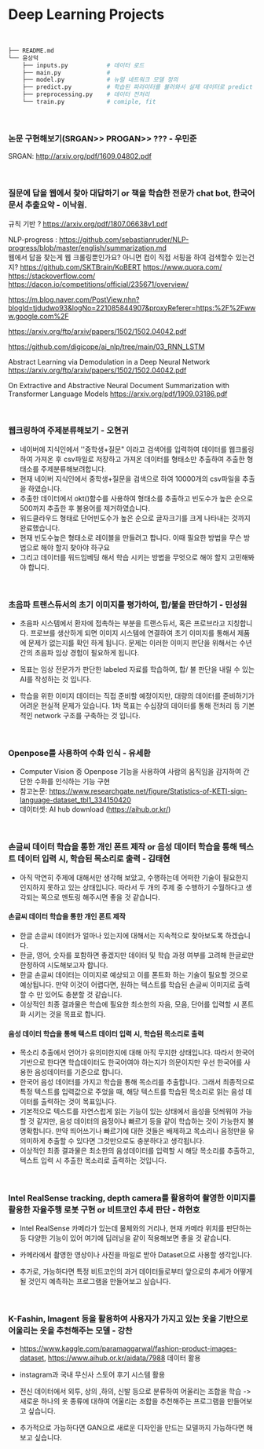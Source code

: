 # Deep Learning Projects

<br >

```bash
├── README.md
└── 윤상덕
    ├── inputs.py           # 데이터 로드
    ├── main.py             #
    ├── model.py            # 뉴럴 네트워크 모델 정의
    ├── predict.py          # 학습된 파라미터를 불러와서 실제 데이터로 predict
    ├── preprocessing.py    # 데이터 전처리
    └── train.py            # comiple, fit
```

<br > 

### 논문 구현해보기(SRGAN>> PROGAN>> ??? - 우민준

SRGAN: http://arxiv.org/pdf/1609.04802.pdf

<br >

### 질문에 답을 웹에서 찾아 대답하기 or 책을 학습한 전문가 chat bot, 한국어 문서 추출요약 - 이낙원.
 규칙 기반 ? https://arxiv.org/pdf/1807.06638v1.pdf

 NLP-progress : https://github.com/sebastianruder/NLP-progress/blob/master/english/summarization.md   
  웹에서 답을 찾는게 웹 크롤링뿐인가요? 아니면 컴이 직접 서핑을 하여 검색할수 있는건지?  https://github.com/SKTBrain/KoBERT
  https://www.quora.com/     https://stackoverflow.com/ 
  https://dacon.io/competitions/official/235671/overview/

  https://m.blog.naver.com/PostView.nhn?blogId=tjdudwo93&logNo=221085844907&proxyReferer=https:%2F%2Fwww.google.com%2F

  https://arxiv.org/ftp/arxiv/papers/1502/1502.04042.pdf

  https://github.com/digicope/ai_nlp/tree/main/03_RNN_LSTM

  Abstract Learning via Demodulation in a Deep
Neural Network   https://arxiv.org/ftp/arxiv/papers/1502/1502.04042.pdf

  On Extractive and Abstractive Neural Document Summarization
with Transformer Language Models  https://arxiv.org/pdf/1909.03186.pdf

<br >

### 웹크링하여 주제분류해보기 - 오현귀

- 네이버에 지식인에서 ''중학생+질문" 이라고 검색어를 입력하여 데이터를 웹크롤링하여 가져온 후 csv파일로 저장하고 가져온 데이터를 형태소만 추출하여 추출한 형태소를 주제분류해보려합니다.
- 현재 네이버 지식인에서 중학생+질문을 검색으로 하여 10000개의 csv파일을 추출을 하였습니다.
- 추출한 데이터에서 okt()함수를 사용하여 형태소를 추출하고 빈도수가 높은 순으로 500까지 추출한 후 불용어를 제거하였습니다.
- 워드클라우드 형태로 단어빈도수가 높은 순으로 글자크기를 크게 나타내는 것까지 완료했습니다.
- 현재 빈도수높은 형태소로 레이블을 만들려고 합니다. 이때 필요한 방법을 무슨 방법으로 해야 할지 찾아야 하구요
- 그리고 데이터를 워드임베딩 해서 학습 시키는 방법을 무엇으로 해야 할지 고민해봐야 합니다.

<br >

### 초음파 트랜스듀서의 초기 이미지를 평가하여, 합/불을 판단하기 - 민성원

- 초음파 시스템에서 환자에 접촉하는 부분을 트랜스듀서, 혹은 프로브라고 지칭합니다. 프로브를 생산하게 되면 이미지 시스템에 연결하여 초기 이미지를 통해서 제품에 문제가 없는지를 확인 하게 됩니다. 
 문제는 이러한 이미지 판단을 위해서는 수년간의 초음파 임상 경험이 필요하게 됩니다.   

- 목표는 임상 전문가가 판단한 labeled 자료를 학습하여, 합/ 불 판단을 내릴 수 있는 AI를 작성하는 것 입니다. 

- 학습을 위한 이미지 데이터는 직접 준비할 예정이지만, 대량의 데이터를 준비하기가 어려운 현실적 문제가 있습니다. 1차 목표는 수십장의 데이터를 통해 전처리 등 기본적인 network 구조를 구축하는 것 입니다. 

<br >

### Openpose를 사용하여 수화 인식 - 유세환 

- Computer Vision 중 Openpose 기능을 사용하여 사람의 움직임을 감지하여 간단한 수화를 인식하는 기능 구현 
- 참고논문: https://www.researchgate.net/figure/Statistics-of-KETI-sign-language-dataset_tbl1_334150420
- 데이터셋: AI hub download (https://aihub.or.kr/)

<br >

### 손글씨 데이터 학습을 통한 개인 폰트 제작 or 음성 데이터 학습을 통해 텍스트 데이터 입력 시, 학습된 목소리로 출력 - 김태현

- 아직 막연히 주제에 대해서만 생각해 보았고, 수행하는데 어떠한 기술이 필요한지 인지하지 못하고 있는 상태입니다. 따라서 두 개의 주제 중 수행하기 수월하다고 생각되는 쪽으로 멘토링 해주시면 좋을 것 같습니다.

#### 손글씨 데이터 학습을 통한 개인 폰트 제작
- 한글 손글씨 데이터가 얼마나 있는지에 대해서는 지속적으로 찾아보도록 하겠습니다.
- 한글, 영어, 숫자를 포함하면 좋겠지만 데이터 및 학습 과정 여부를 고려해 한글로만 한정하여 시도해보고자 합니다.
- 한글 손글씨 데이터는 이미지로 예상되고 이를 폰트화 하는 기술이 필요할 것으로 예상됩니다. 만약 이것이 어렵다면, 원하는 텍스트를 학습된 손글씨 이미지로 출력할 수 만 있어도 충분할 것 같습니다.
- 이상적인 최종 결과물은 학습에 필요한 최소한의 자음, 모음, 단어를 입력할 시 폰트화 시키는 것을 목표로 합니다.

#### 음성 데이터 학습을 통해 텍스트 데이터 입력 시, 학습된 목소리로 출력
- 목소리 추출에서 언어가 유의미한지에 대해 아직 무지한 상태입니다. 따라서 한국어 기반으로 한다면 학습데이터도 한국어여야 하는지가 의문이지만 우선 한국어를 사용한 음성데이터를 기준으로 합니다.
- 한국어 음성 데이터를 가지고 학습을 통해 목소리를 추출합니다. 그래서 최종적으로 특정 텍스트를 입력값으로 주었을 때, 해당 텍스트를 학습된 목소리로 읽는 음성 데이터를 출력하는 것이 목표입니다.
- 기본적으로 텍스트를 자연스럽게 읽는 기능이 있는 상태에서 음성을 덧씌워야 가능 할 것 같지만, 음성 데이터의 음정이나 빠르기 등을 같이 학습하는 것이 가능한지 불명확합니다. 만약 띄어쓰기나 빠르기에 대한 것들은 배제하고 목소리나 음정만을 유의미하게 추출할 수 있다면 그것만으로도 충분하다고 생각됩니다.
- 이상적인 최종 결과물은 최소한의 음성데이터를 입력할 시 해당 목소리를 추출하고, 텍스트 입력 시 추출한 목소리로 출력하는 것입니다.

<br >

### Intel RealSense tracking, depth camera를 활용하여 촬영한 이미지를 활용한 자율주행 로봇 구현 or 비트코인 추세 판단 - 하현호

- Intel RealSense 카메라가 있는데 물체와의 거리나, 현재 카메라 위치를 판단하는 등 다양한 기능이 있어 여기에 딥러닝을 같이 적용해보면 좋을 것 같습니다.
- 카메라에서 촬영한 영상이나 사진을 파일로 받아 Dataset으로 사용할 생각입니다.

- 추가로, 가능하다면 특정 비트코인의 과거 데이터들로부터 앞으로의 추세가 어떻게 될 것인지 예측하는 프로그램을 만들어보고 싶습니다.

<br >

### K-Fashin, Imagent 등을 활용하여 사용자가 가지고 있는 옷을 기반으로 어울리는 옷을 추천해주는 모델 - 강찬
- https://www.kaggle.com/paramaggarwal/fashion-product-images-dataset, https://www.aihub.or.kr/aidata/7988 데이터 활용
- instagram과 국내 무신사 스토어 후기 시스템 활용
- 전신 데이터에서 외투, 상의 ,하의, 신발 등으로 분류하여 어울리는 조합을 학습 -> 새로운 하나의 옷 종류에 대하여 어울리는 조합을 추천해주는 프로그램을 만들어보고 싶습니다.

- 추가적으로 가능하다면 GAN으로 새로운 디자인을 만드는 모델까지 가능하다면 해보고 싶습니다.

